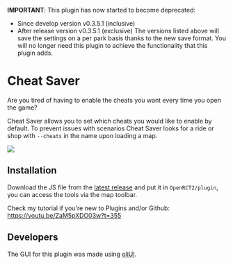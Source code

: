 **IMPORTANT**: This plugin has now started to become deprecated:
- Since develop version v0.3.5.1 (inclusive) 
- After release version v0.3.5.1 (exclusive)
The versions listed above will save the settings on a per park basis thanks to the new save format. You will no longer need this plugin to achieve the functionality that this plugin adds.

# Cheat Saver
Are you tired of having to enable the cheats you want every time you open the game?

Cheat Saver allows you to set which cheats you would like to enable by default. 
To prevent issues with scenarios Cheat Saver looks for a ride or shop with `--cheats` in the name upon loading a map. 

![](https://i.imgur.com/bTbUpn1.png)

## Installation
Download the JS file from the [latest release](https://github.com/oli414/CheatSaver/releases) and put it in `OpenRCT2/plugin`, you can access the tools via the map toolbar.


Check my tutorial if you're new to Plugins and/or Github:
https://youtu.be/ZaM5pXDO03w?t=355

## Developers
The GUI for this plugin was made using [oliUI](https://github.com/oli414/OliUI). 
